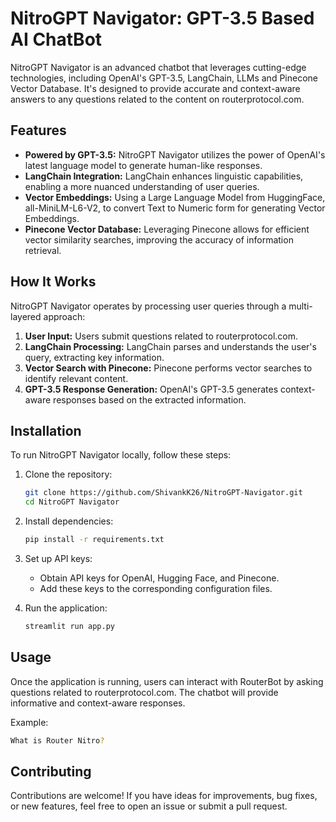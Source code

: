 # NitroGPT Navigator: GPT-3.5 Based AI ChatBot

NitroGPT Navigator is an advanced chatbot that leverages cutting-edge technologies, including OpenAI's GPT-3.5, LangChain, LLMs and Pinecone Vector Database. It's designed to provide accurate and context-aware answers to any questions related to the content on routerprotocol.com.

## Features

- **Powered by GPT-3.5:** NitroGPT Navigator utilizes the power of OpenAI's latest language model to generate human-like responses.
- **LangChain Integration:** LangChain enhances linguistic capabilities, enabling a more nuanced understanding of user queries.
- **Vector Embeddings:** Using a Large Language Model from HuggingFace, all-MiniLM-L6-V2, to convert Text to Numeric form for generating Vector Embeddings.
- **Pinecone Vector Database:** Leveraging Pinecone allows for efficient vector similarity searches, improving the accuracy of information retrieval.

## How It Works

NitroGPT Navigator operates by processing user queries through a multi-layered approach:

1. **User Input:** Users submit questions related to routerprotocol.com.
2. **LangChain Processing:** LangChain parses and understands the user's query, extracting key information.
3. **Vector Search with Pinecone:** Pinecone performs vector searches to identify relevant content.
4. **GPT-3.5 Response Generation:** OpenAI's GPT-3.5 generates context-aware responses based on the extracted information.

## Installation

To run NitroGPT Navigator locally, follow these steps:

1. Clone the repository:
   ```bash
   git clone https://github.com/ShivankK26/NitroGPT-Navigator.git
   cd NitroGPT Navigator
   ```

2. Install dependencies:
   ```bash
   pip install -r requirements.txt
   ```

3. Set up API keys:
   - Obtain API keys for OpenAI, Hugging Face, and Pinecone.
   - Add these keys to the corresponding configuration files.

4. Run the application:
   ```bash
   streamlit run app.py
   ```

## Usage

Once the application is running, users can interact with RouterBot by asking questions related to routerprotocol.com. The chatbot will provide informative and context-aware responses.

Example:
```bash
What is Router Nitro?
```

## Contributing

Contributions are welcome! If you have ideas for improvements, bug fixes, or new features, feel free to open an issue or submit a pull request.
